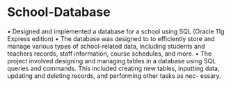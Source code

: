 # School-Database
• Designed and implemented a database for a school using SQL (Oracle 11g Express edition)
• The database was designed to to efficiently store and manage various types of school-related data, including students and teachers records, staff information, course schedules, and more.
• The project involved designing and managing tables in a database using SQL queries and commands. This included creating new tables, inputting data, updating and deleting records, and performing other tasks as nec- essary.
